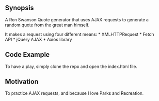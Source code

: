 ## Synopsis

A Ron Swanson Quote generator that uses AJAX requests to generate a random quote from the great man himself.

It makes a request using four different means:
    * XMLHTTPRequest
    * Fetch API
    * jQuery AJAX
    * Axios library

## Code Example

To have a play, simply clone the repo and open the index.html file.

## Motivation

To practice AJAX requests, and because I love Parks and Recreation.

